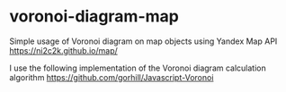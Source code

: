 # voronoi-diagram-map
Simple usage of Voronoi diagram on map objects using Yandex Map API https://ni2c2k.github.io/map/

I use the following implementation of the Voronoi diagram calculation algorithm https://github.com/gorhill/Javascript-Voronoi
